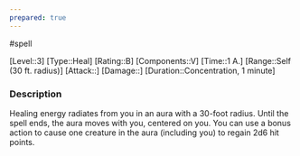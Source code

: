 ```yaml
---
prepared: true
---
```

#spell

[Level::3]
[Type::Heal]
[Rating::B]
[Components::V]
[Time::1 A.]
[Range::Self (30 ft. radius)]
[Attack::]
[Damage::]
[Duration::Concentration, 1 minute]
### Description

Healing energy radiates from you in an aura with a 30-foot radius. Until the spell ends, the aura moves with you, centered on you. You can use a bonus action to cause one creature in the aura (including you) to regain 2d6 hit points.